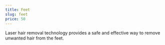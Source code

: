 ```yaml
---
title: Feet
slug: feet
price: 50
---
```


Laser hair removal technology provides a safe and effective way to remove unwanted hair from the feet.
